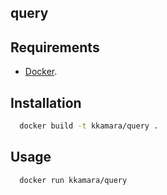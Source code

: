 ## query



## Requirements

* [Docker](https://www.docker.com).

## Installation

```bash
  docker build -t kkamara/query .
```

## Usage

```bash
  docker run kkamara/query
```